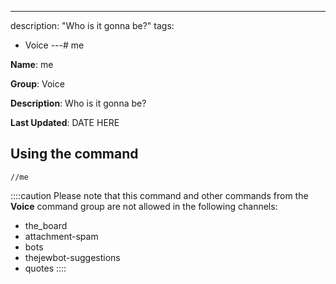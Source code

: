---
description: "Who is it gonna be?"
tags:
  - Voice
---# me

**Name**: me

**Group**: Voice

**Description**: Who is it gonna be?

**Last Updated**: DATE HERE

## Using the command

    //me

::::caution Please note that this command and other commands from the **Voice** command group are not allowed in the following channels:
- the_board
- attachment-spam
- bots
- thejewbot-suggestions
- quotes
::::